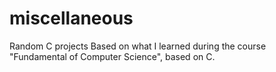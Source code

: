 # miscellaneous
Random C projects
Based on what I learned during the course "Fundamental of Computer Science", based on C.
